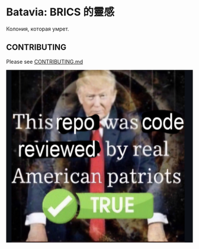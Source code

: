 # Batavia: BRICS 的靈感

Колония, которая умрет.

## CONTRIBUTING

Please see [CONTRIBUTING.md](CONTRIBUTING.md)


[![discord_link](https://github.com/Bel-Mithras/Batavia/blob/master/codereviewed.png)](https://discord.gg/6beypN9h)
